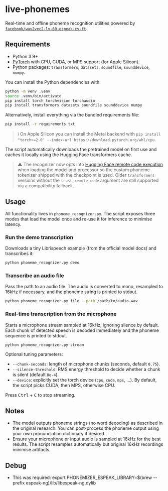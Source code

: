 # live-phonemes

Real-time and offline phoneme recognition utilities powered by
[`facebook/wav2vec2-lv-60-espeak-cv-ft`](https://huggingface.co/facebook/wav2vec2-lv-60-espeak-cv-ft).

## Requirements

- Python 3.9+
- [PyTorch](https://pytorch.org/) with CPU, CUDA, or MPS support (for Apple Silicon).
- Python packages: `transformers`, `datasets`, `soundfile`, `sounddevice`, `numpy`.

You can install the Python dependencies with:

```bash
python -m venv .venv
source .venv/bin/activate
pip install torch torchvision torchaudio
pip install transformers datasets soundfile sounddevice numpy
```

Alternatively, install everything via the bundled requirements file:

```bash
pip install -r requirements.txt
```

> ℹ️  On Apple Silicon you can install the Metal backend with
> `pip install "torch>=2.0" --index-url https://download.pytorch.org/whl/cpu`.

The script automatically downloads the pretrained model on first use and caches
it locally using the Hugging Face transformers cache.

> ⚠️ The recognizer now opts into [Hugging Face remote code execution](https://huggingface.co/docs/transformers/main_classes/model#transformers.PreTrainedModel.from_pretrained.remote_code) when loading
> the model and processor so the custom phoneme tokenizer shipped with the
> checkpoint is used. Older `transformers` versions without the
> `trust_remote_code` argument are still supported via a compatibility fallback.

## Usage

All functionality lives in `phoneme_recognizer.py`. The script exposes three
modes that load the model once and re-use it for inference to minimise latency.

### Run the demo transcription

Downloads a tiny Librispeech example (from the official model docs) and
transcribes it:

```bash
python phoneme_recognizer.py demo
```

### Transcribe an audio file

Pass the path to an audio file. The audio is converted to mono, resampled to
16kHz if necessary, and the phoneme string is printed to stdout.

```bash
python phoneme_recognizer.py file --path /path/to/audio.wav
```

### Real-time transcription from the microphone

Starts a microphone stream sampled at 16kHz, ignoring silence by default. Each
chunk of detected speech is decoded immediately and the phoneme sequence is
printed to stdout.

```bash
python phoneme_recognizer.py stream
```

Optional tuning parameters:

- `--chunk-seconds`: length of microphone chunks (seconds, default `0.75`).
- `--silence-threshold`: RMS energy threshold to decide whether a chunk is
  silent (default `8e-4`).
- `--device`: explicitly set the torch device (`cpu`, `cuda`, `mps`, ...). By
  default, the script picks CUDA, then MPS, otherwise CPU.

Press <kbd>Ctrl</kbd> + <kbd>C</kbd> to stop streaming.

## Notes

- The model outputs phoneme strings (no word decoding) as described in the
  original research. You can post-process the phoneme output using your own
  pronunciation dictionary if desired.
- Ensure your microphone or input audio is sampled at 16kHz for the best
  results. The script resamples automatically but original 16kHz recordings
  minimise artifacts.

## Debug
- This was required:
export PHONEMIZER_ESPEAK_LIBRARY=$(brew --prefix espeak-ng)/lib/libespeak-ng.dylib